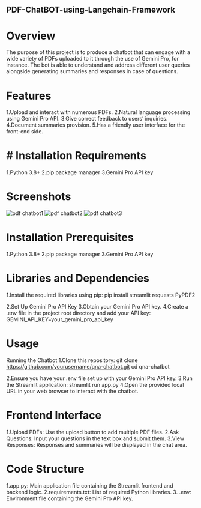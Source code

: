 ## PDF-ChatBOT-using-Langchain-Framework

#  Overview
The purpose of this project is to produce a chatbot that can engage with a wide variety of PDFs uploaded to it through the use of Gemini Pro, for instance. The bot is able to understand and address different user queries alongside generating summaries and responses in case of questions.

# Features
1.Upload and interact with numerous PDFs.
2.Natural language processing using Gemini Pro API.
3.Give correct feedback to users’ inquiries.
4.Document summaries provision.
5.Has a friendly user interface for the front-end side.

# # Installation Requirements
1.Python 3.8+
2.pip package manager
3.Gemini Pro API key

#  Screenshots
![pdf chatbot1](https://github.com/user-attachments/assets/466cc553-3a06-4ff6-a35f-93a254427efe)
![pdf chatbot2](https://github.com/user-attachments/assets/7583f95d-c90f-4367-8618-0e1fb851946b)
![pdf chatbot3](https://github.com/user-attachments/assets/e221a7ee-02a5-4931-888a-97b3df5e4488)

# Installation Prerequisites
1.Python 3.8+
2.pip package manager
3.Gemini Pro API key

# Libraries and Dependencies
1.Install the required libraries using pip:
pip install streamlit requests PyPDF2

2.Set Up Gemini Pro API Key
3.Obtain your Gemini Pro API key.
4.Create a .env file in the project root directory and add your API key:
GEMINI_API_KEY=your_gemini_pro_api_key

# Usage
Running the Chatbot
1.Clone this repository:
 git clone https://github.com/yourusername/qna-chatbot.git
cd qna-chatbot

2.Ensure you have your .env file set up with your Gemini Pro API key.
3.Run the Streamlit application:
   streamlit run app.py
4.Open the provided local URL in your web browser to interact with the chatbot.

# Frontend Interface
1.Upload PDFs: Use the upload button to add multiple PDF files.
2.Ask Questions: Input your questions in the text box and submit them.
3.View Responses: Responses and summaries will be displayed in the chat area.

# Code Structure
1.app.py: Main application file containing the Streamlit frontend and backend logic.
2.requirements.txt: List of required Python libraries.
3. .env: Environment file containing the Gemini Pro API key.





